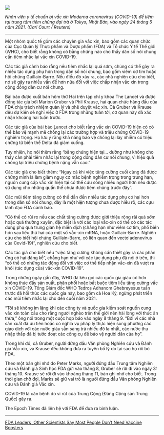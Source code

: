 ![](https://nguyenthienha.files.wordpress.com/2021/09/moderna-coronavirus-vaccine-1200x811-1.jpg?w=1024)

_Nhân viên y tế chuẩn bị vắc xin Moderna coronavirus (COVID-19) để tiêm tại trung tâm tiêm chủng đại trà ở Tokyo, Nhật Bản, vào ngày 24 tháng 5 năm 2021. (Carl Court / Reuters)_

___

Một nhóm quốc tế gồm các chuyên gia vắc xin, bao gồm các quan chức của Cục Quản lý Thực phẩm và Dược phẩm (FDA) và Tổ chức Y tế Thế giới (WHO), cho biết rằng không có bằng chứng nào cho thấy dân số nói chung cần tiêm nhắc lại vắc xin COVID-19.

Các tác giả cảnh báo rằng nếu tiêm nhắc lại quá sớm, chúng có thể gây ra nhiều tác dụng phụ hơn trong dân số nói chung, bao gồm viêm cơ tim hoặc hội chứng Guillain-Barre. Nếu điều đó xảy ra, các nhà nghiên cứu cho biết, nó sẽ gây ra nhiều vấn đề hơn nữa đối với việc chấp nhận vắc xin trong cộng đồng dân cư nói chung.

Bài báo được xuất bản hôm thứ Hai trên tạp chí y khoa The Lancet và được đồng tác giả bởi Marion Gruber và Phil Krause, hai quan chức hàng đầu của FDA chịu trách nhiệm quản lý và phê duyệt vắc xin. Cả Gruber và Krause đều dự kiến sẽ nghỉ việc ở FDA trong những tuần tới, cơ quan này đã xác nhận khoảng hai tuần trước.

Các tác giả của bài báo Lancet cho biết rằng vắc xin COVID-19 hiện có có thể bảo vệ mạnh mẽ chống lại các trường hợp và triệu chứng COVID-19 nghiêm trọng. Họ lưu ý rằng khả năng bảo vệ chống lại lây nhiễm có triệu chứng từ biến thể Delta đã giảm xuống.

Tuy nhiên, họ nói thêm rằng “bằng chứng hiện tại… dường như không cho thấy cần phải tiêm nhắc lại trong cộng đồng dân cư nói chung, vì hiệu quả chống lại triệu chứng bệnh nặng vẫn cao.”

Các tác giả cho biết thêm: “Ngay cả khi việc tăng cường cuối cùng đã được chứng minh là làm giảm nguy cơ mắc bệnh nghiêm trọng trong trung hạn, nguồn cung cấp vắc xin hiện tại có thể cứu sống nhiều người hơn nếu được sử dụng cho những quần thể chưa được tiêm chủng trước đây”.

Các mũi tiêm tăng cường có thể dẫn đến nhiều tác dụng phụ có hại hơn trong dân số nói chung, đây là một hiện tượng chưa được hiểu rõ, các cựu lãnh đạo FDA cảnh báo.

“Có thể có rủi ro nếu các chất tăng cường được giới thiệu rộng rãi quá sớm hoặc quá thường xuyên, đặc biệt là với các loại vắc-xin có thể có các tác dụng phụ qua trung gian hệ miễn dịch (chẳng hạn như viêm cơ tim, phổ biến hơn sau liều thứ hai của một số vắc-xin mRNA, hoặc Guillain-Barre. Nghiên cứu cho biết hội chứng Guillain-Barre, có liên quan đến vectơ adenovirus của Covid-19)”, nghiên cứu cho biết.

Các tác giả cho biết nếu “việc tăng cường không cần thiết gây ra các phản ứng có hại đáng kể”, chẳng hạn như với các tác dụng phụ đã nói ở trên, thì “có thể có những tác động đối với việc cơ thể tiếp nhận vắc-xin đã vượt ra khỏi (tác dụng của) vắc-xin COVID-19”.

Trong những ngày gần đây, WHO đã kêu gọi các quốc gia giàu có hơn không thúc đẩy sản xuất, phân phối hoặc bắt buộc tiêm liều tăng cường vắc xin COVID-19. Tổng Giám đốc WHO Tedros Adhanom Ghebreyesus tuần trước đã hối thúc các quốc gia này, bao gồm cả Hoa Kỳ, ngừng phát triển các mũi tiêm nhắc lại cho đến cuối năm 2021.

“Tôi sẽ không im lặng khi các công ty và quốc gia kiểm soát nguồn cung vắc xin toàn cầu cho rằng người nghèo trên thế giới nên hài lòng với thức ăn thừa,” ông nói trong một cuộc họp báo vào ngày 8 tháng 9. “Bởi vì các nhà sản xuất đã ưu tiên hoặc có nghĩa vụ pháp lý thực hiện song phương các giao dịch với các nước giàu sẵn sàng trả nhiều đô la nhất, các nước thu nhập thấp đã bị tước đoạt các công cụ để bảo vệ người dân của họ”.

Trong khi đó, cả Gruber, người đứng đầu Văn phòng Nghiên cứu và Đánh giá Vắc xin, và Krause đều không đưa ra tuyên bố lý do tại sao họ rời bỏ FDA.

Theo một bản ghi nhớ do Peter Marks, người đứng đầu Trung tâm Nghiên cứu và Đánh giá Sinh học FDA gửi vào tháng 8, Gruber sẽ rời đi vào ngày 31 tháng 10. Krause sẽ rời đi vào khoảng tháng 11, bản ghi nhớ cho biết. Trong thời gian chờ đợi, Marks sẽ giữ vai trò là người đứng đầu Văn phòng Nghiên cứu và Đánh giá Vắc xin.

COVID-19 là căn bệnh do vi rút của Trung Cộng (Đảng Cộng sản Trung Quốc) gây ra.

The Epoch Times đã liên hệ với FDA để đưa ra bình luận.

___

[FDA Leaders, Other Scientists Say Most People Don’t Need Vaccine Boosters](https://link.theepochtimes.com/mkt_app/fda-leaders-other-scientists-say-most-people-dont-need-vaccine-boosters_3994852.html?utm_source=appan2028130)
